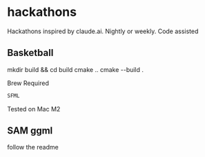 # hackathons
Hackathons inspired by claude.ai. Nightly or weekly. Code assisted


## Basketball
mkdir build && cd build
cmake ..
cmake --build .

Brew Required
```bash
SFML
```

Tested on Mac M2

## SAM ggml
follow the readme
